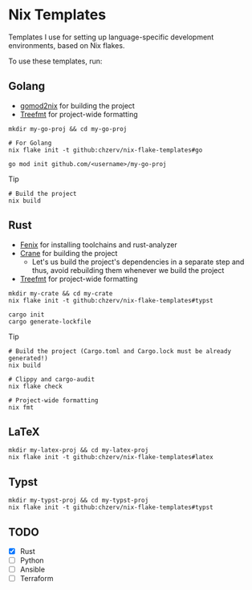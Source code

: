 # Nix Templates

Templates I use for setting up language-specific development environments, based on Nix flakes.

To use these templates, run:

## Golang

- [gomod2nix](https://github.com/nix-community/gomod2nix) for building the project
- [Treefmt](https://github.com/numtide/treefmt) for project-wide formatting

```shell
mkdir my-go-proj && cd my-go-proj

# For Golang
nix flake init -t github:chzerv/nix-flake-templates#go

go mod init github.com/<username>/my-go-proj
```

> [!Tip]
>
> ```shell
> # Build the project
> nix build
> ```

## Rust

- [Fenix](https://github.com/nix-community/fenix) for installing toolchains and rust-analyzer
- [Crane](https://github.com/ipetkov/crane) for building the project
  - Let's us build the project's dependencies in a separate step and thus, avoid rebuilding them whenever we build the project
- [Treefmt](https://github.com/numtide/treefmt) for project-wide formatting

```shell
mkdir my-crate && cd my-crate
nix flake init -t github:chzerv/nix-flake-templates#typst

cargo init
cargo generate-lockfile
```

> [!Tip]
>
> ```shell
> # Build the project (Cargo.toml and Cargo.lock must be already generated!)
> nix build
>
> # Clippy and cargo-audit
> nix flake check
>
> # Project-wide formatting
> nix fmt
> ```

## LaTeX

```shell
mkdir my-latex-proj && cd my-latex-proj
nix flake init -t github:chzerv/nix-flake-templates#latex
```

## Typst

```shell
mkdir my-typst-proj && cd my-typst-proj
nix flake init -t github:chzerv/nix-flake-templates#typst
```

## TODO

- [x] Rust
- [ ] Python
- [ ] Ansible
- [ ] Terraform
